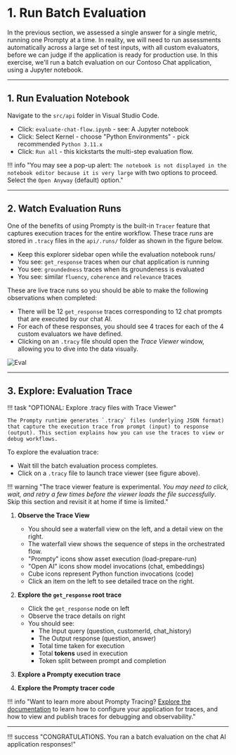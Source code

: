 # 1. Run Batch Evaluation

In the previous section, we assessed a single answer for a single metric, running one Prompty at a time. In reality, we will need to run assessments automatically across a large set of test inputs, with all custom evaluators, before we can judge if the application is ready for production use. In this exercise, we'll run a batch evaluation on our Contoso Chat application, using a Jupyter notebook.

---

## 1. Run Evaluation Notebook

Navigate to the `src/api` folder in Visual Studio Code.

- Click: `evaluate-chat-flow.ipynb` - see: A Jupyter notebook
- Click: Select Kernel - choose "Python Environments" - pick recommended `Python 3.11.x`
- Click: `Run all` - this kickstarts the multi-step evaluation flow.

!!! info "You may see a pop-up alert: `The notebook is not displayed in the notebook editor because it is very large` with two options to proceed. Select the `Open Anyway` (default) option."

---

## 2. Watch Evaluation Runs

One of the benefits of using Prompty is the built-in `Tracer` feature that captures execution traces for the entire workflow. These trace _runs_ are stored in  `.tracy` files in the `api/.runs/` folder as shown in the figure below.

- Keep this explorer sidebar open while the evaluation notebook runs/
- You see: `get_response` traces when our chat application is running
- You see: `groundedness` traces when its groundeness is evaluated
- You see: similar `fluency`, `coherence` and `relevance` traces

These are live trace runs so you should be able to make the following observations when completed:

- There will be 12 `get_response` traces corresponding to 12 chat prompts that are executed by our chat AI.
- For each of these responses, you should see 4 traces for each of the 4 custom evaluators we have defined.
- Clicking on an `.tracy` file should open the _Trace Viewer_ window, allowing you to dive into the data visually.

![Eval](./../img/Evaluation%20Runs.png)

---

## 3. Explore: Evaluation Trace

!!! task "OPTIONAL: Explore .tracy files with Trace Viewer"

    The Prompty runtime generates `.tracy` files (underlying JSON format) that capture the execution trace from prompt (input) to response (output). This section explains how you can use the traces to view or debug workflows.

To explore the evaluation trace:

- Wait till the batch evaluation process completes. 
- Click on a `.tracy` file to launch trace viewer (see figure above). 

!!! warning "The trace viewer feature is experimental. _You may need to click, wait, and retry a few times before the viewer loads the file successfully_. Skip this section and revisit it at home if time is limited."

1. **Observe the Trace View**

    - You should see a waterfall view on the left, and a detail view on the right.
    - The waterfall view shows the sequence of steps in the orchestrated flow.
    - "Prompty" icons show asset execution (load-prepare-run)
    - "Open AI" icons show model invocations (chat, embeddings)
    - Cube icons represent Python function invocations (code)
    - Click an item on the left to see detailed trace on the right.

1. **Explore the `get_response` root trace**
    - Click the `get_response` node on left
    - Observe the trace details on right
    - You should see:
        - The Input query (question, customerId, chat_history)
        - The Output response (question, answer)
        - Total time taken for execution
        - Total **tokens** used in execution
        - Token split between prompt and completion
        
1. **Explore a Prompty execution trace**

1. **Explore the Prompty tracer code**

!!! info "Want to learn more about Prompty Tracing? [Explore the documentation](https://github.com/microsoft/prompty/tree/main/runtime/prompty#using-tracing-in-prompty) to learn how to configure your application for traces, and how to view and publish traces for debugging and observability."


---

!!! success "CONGRATULATIONS. You ran a batch evaluation on the chat AI application responses!"
